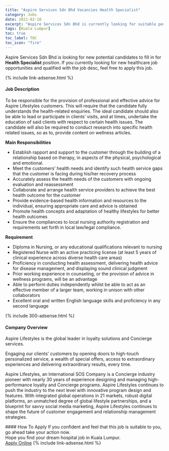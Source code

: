 ```yaml
---
title: "Aspire Services Sdn Bhd Vacancies Health Specialist" 
category: Jobs 
date: 2021-02-18 
excerpt: "Aspire Services Sdn Bhd is currently looking for suitable person to fill in the Health Specialist which positioned at Kuala Lumpur" 
tags: [Kuala Lumpur] 
toc: true 
toc_label: TOC 
toc_icon: "fire" 
--- 
```


<p>Aspire Services Sdn Bhd is looking for new potential candidates to fill in for <b>Health Specialist</b> position. If you currently looking for new healthcare job opportunities and qualified with the job desc, feel free to apply this job.
</p>{% include link-adsense.html %} 
<div><div><h4>Job Description</h4></div><div><div><span><div><p>To be responsible for the provision of professional and effective advice for Aspire Lifestyles customers. This will require that the candidate fully understands the health-related enquiries. The ideal candidate should also be able to lead or participate in clients&#8217; visits, and at times, undertake the education of said clients with respect to certain health issues. The candidate will also be required to conduct research into specific health related issues, so as to, provide content on wellness articles.&#160;&#160;</p><p><strong>Main Responsibilities</strong></p><ul><li>Establish rapport and support to the customer through the building of a relationship based on therapy, in aspects of the physical, psychological and emotional.</li><li>Meet the customers&#8217; health needs and identify such health service gaps that the customer is facing during his/her recovery process</li><li>Accurately assess the health needs of the customers with ongoing evaluation and reassessment</li><li>Collaborate and arrange health service providers to achieve the best health outcome for the customer</li><li>Provide evidence-based health information and resources to the individual, ensuring appropriate care and advice is obtained</li><li>Promote health concepts and adaptation of healthy lifestyles for better health outcomes</li><li>Ensure the compliances to local nursing authority registration and requirements set forth in local law/legal compliance.</li></ul><p><strong>Requirement</strong></p><ul><li>Diploma in Nursing, or any educational qualifications relevant to nursing</li><li>Registered Nurse with an active practicing license (at least 5 years of clinical experience across diverse health care areas)</li><li>Proficiency in conducting health assessment, delivering health advice for disease management, and displaying sound clinical judgment</li><li>Prior working experience in counseling, or the provision of advice in wellness programs, will be an advantage</li><li>Able to perform duties independently whilst be able to act as an effective member of a larger team, working in unison with other collaborators</li><li>Excellent oral and written English language skills and proficiency in any second language&#160;</li></ul></div></span></div></div></div> 
{% include 300-adsense.html %} 
<div><div><h4>Company Overview</h4></div><div><div><span><div><p>Aspire Lifestyles is the global leader in loyalty solutions and Concierge services.</p><p>Engaging our clients&#8217; customers by opening doors to high-touch personalized service, a wealth of special offers, access to extraordinary experiences and delivering extraordinary results, every time.</p><p>Aspire Lifestyles, an&#160;International SOS&#160;Company is a Concierge industry pioneer with nearly 30 years of experience designing and managing high-performance loyalty and Concierge programs. Aspire Lifestyles continues to push the industry to the next level with innovative program design and features. With integrated global operations in 21 markets, robust digital platforms, an unmatched degree of global lifestyle partnerships, and a blueprint for savvy social media marketing, Aspire Lifestyles continues to shape the future of customer engagement and relationship management strategies.</p></div></span></div></div></div> 
#### How To Apply 
If you confident and feel that this job is suitable to you, go ahead take your action now. <br/> 
Hope you find your dream hospital job in Kuala Lumpur. <br/> 
<a href="https://www.jobstreet.com.my/en/job/health-specialist-4485346?jobId=jobstreet-my-job-4485346" class="btn btn--warning" target="_blank" rel="nofollow noopenner">Apply Online</a> 
{% include link-adsense.html %} 